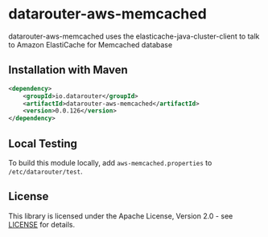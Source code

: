 # datarouter-aws-memcached

datarouter-aws-memcached uses the elasticache-java-cluster-client to talk to Amazon ElastiCache for Memcached database

## Installation with Maven

```xml
<dependency>
	<groupId>io.datarouter</groupId>
	<artifactId>datarouter-aws-memcached</artifactId>
	<version>0.0.126</version>
</dependency>
```

## Local Testing
To build this module locally, add `aws-memcached.properties` to `/etc/datarouter/test`.

## License

This library is licensed under the Apache License, Version 2.0 - see [LICENSE](../LICENSE) for details.
